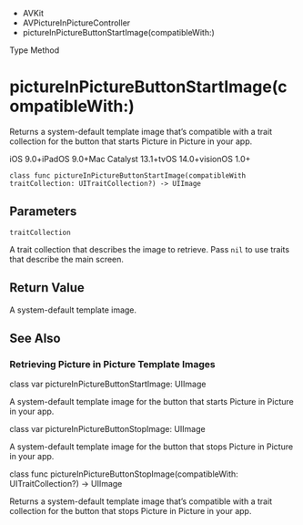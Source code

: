 

- AVKit
- AVPictureInPictureController
-  pictureInPictureButtonStartImage(compatibleWith:) 

Type Method

# pictureInPictureButtonStartImage(compatibleWith:)

Returns a system-default template image that’s compatible with a trait collection for the button that starts Picture in Picture in your app.

iOS 9.0+iPadOS 9.0+Mac Catalyst 13.1+tvOS 14.0+visionOS 1.0+

``` source
class func pictureInPictureButtonStartImage(compatibleWith traitCollection: UITraitCollection?) -> UIImage
```

## Parameters 

`traitCollection`  

A trait collection that describes the image to retrieve. Pass `nil` to use traits that describe the main screen.

## Return Value

A system-default template image.

## See Also

### Retrieving Picture in Picture Template Images

class var pictureInPictureButtonStartImage: UIImage

A system-default template image for the button that starts Picture in Picture in your app.

class var pictureInPictureButtonStopImage: UIImage

A system-default template image for the button that stops Picture in Picture in your app.

class func pictureInPictureButtonStopImage(compatibleWith: UITraitCollection?) -> UIImage

Returns a system-default template image that’s compatible with a trait collection for the button that stops Picture in Picture in your app.

